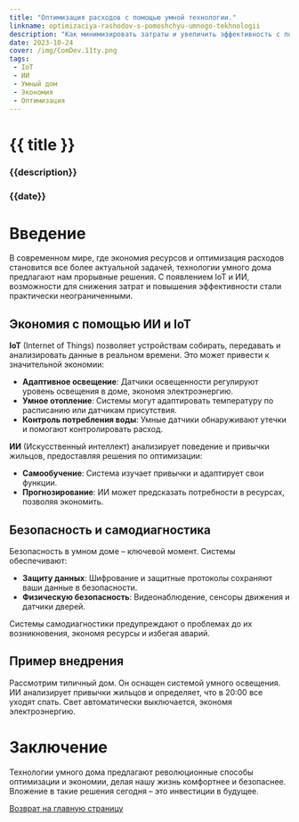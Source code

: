 ```yaml
---
title: "Оптимизация расходов с помощью умной технологии."
linkname: optimizaciya-rashodov-s-pomoshchyu-umnogo-tekhnologii
description: "Как минимизировать затраты и увеличить эффективность с помощью технологий умного дома."
date: 2023-10-24
cover: /img/ComDev.11ty.png
tags:
 - IoT
 - ИИ
 - Умный дом
 - Экономия
 - Оптимизация
---
```


# {{ title }}
### {{description}}
### {{date}}

# Введение

В современном мире, где экономия ресурсов и оптимизация расходов становится все более актуальной задачей, технологии умного дома предлагают нам прорывные решения. С появлением IoT и ИИ, возможности для снижения затрат и повышения эффективности стали практически неограниченными.

## Экономия с помощью ИИ и IoT

**IoT** (Internet of Things) позволяет устройствам собирать, передавать и анализировать данные в реальном времени. Это может привести к значительной экономии:

* **Адаптивное освещение**: Датчики освещенности регулируют уровень освещения в доме, экономя электроэнергию.
* **Умное отопление**: Системы могут адаптировать температуру по расписанию или датчикам присутствия.
* **Контроль потребления воды**: Умные датчики обнаруживают утечки и помогают контролировать расход.

**ИИ** (Искусственный интеллект) анализирует поведение и привычки жильцов, предоставляя решения по оптимизации:

* **Самообучение**: Система изучает привычки и адаптирует свои функции.
* **Прогнозирование**: ИИ может предсказать потребности в ресурсах, позволяя экономить.

## Безопасность и самодиагностика

Безопасность в умном доме – ключевой момент. Системы обеспечивают:

* **Защиту данных**: Шифрование и защитные протоколы сохраняют ваши данные в безопасности.
* **Физическую безопасность**: Видеонаблюдение, сенсоры движения и датчики дверей.

Системы самодиагностики предупреждают о проблемах до их возникновения, экономя ресурсы и избегая аварий.

## Пример внедрения

Рассмотрим типичный дом. Он оснащен системой умного освещения. ИИ анализирует привычки жильцов и определяет, что в 20:00 все уходят спать. Свет автоматически выключается, экономя электроэнергию.

# Заключение

Технологии умного дома предлагают революционные способы оптимизации и экономии, делая нашу жизнь комфортнее и безопаснее. Вложение в такие решения сегодня – это инвестиции в будущее.

[Возврат на главную страницу](/)
